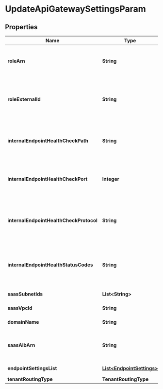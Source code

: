 

# UpdateApiGatewaySettingsParam


## Properties

| Name | Type | Description | Notes |
|------------ | ------------- | ------------- | -------------|
|**roleArn** | **String** | ARN of the role for SaaSus Platform to AssumeRole |  [optional] |
|**roleExternalId** | **String** | External id used by SaaSus when AssumeRole to operate SaaS |  [optional] |
|**internalEndpointHealthCheckPath** | **String** | The path to be used for health checks on the internal endpoint. |  [optional] |
|**internalEndpointHealthCheckPort** | **Integer** | The port to be used for health checks on the internal endpoint. |  [optional] |
|**internalEndpointHealthCheckProtocol** | **String** | The protocol to be used for health checks on the internal endpoint. |  [optional] |
|**internalEndpointHealthStatusCodes** | **String** | The status codes to be used for health checks on the internal endpoint. |  [optional] |
|**saasSubnetIds** | **List&lt;String&gt;** | Subnet IDs for SaaS |  [optional] |
|**saasVpcId** | **String** | VPC ID for SaaS |  [optional] |
|**domainName** | **String** | Domain Name |  [optional] |
|**saasAlbArn** | **String** | SaaS Application Load Balancer ARN |  [optional] |
|**endpointSettingsList** | [**List&lt;EndpointSettings&gt;**](EndpointSettings.md) | Endpoint Settings List |  [optional] |
|**tenantRoutingType** | **TenantRoutingType** |  |  [optional] |



